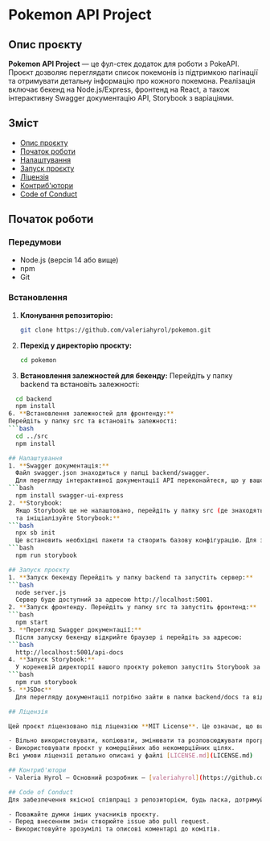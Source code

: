 # Pokemon API Project

## Опис проєкту
**Pokemon API Project** — це фул-стек додаток для роботи з PokeAPI. Проєкт дозволяє переглядати список покемонів із підтримкою пагінації та отримувати детальну інформацію про кожного покемона. Реалізація включає бекенд на Node.js/Express, фронтенд на React, а також інтерактивну Swagger документацію API, Storybook з варіаціями.

## Зміст
- [Опис проєкту](#опис-проєкту)
- [Початок роботи](#початок-роботи)
- [Налаштування](#налаштування)
- [Запуск проєкту](#запуск-проєкту)
- [Ліцензія](#ліцензія)
- [Контриб'ютори](#контрибютори)
- [Code of Conduct](#code-of-conduct)

## Початок роботи

### Передумови
- Node.js (версія 14 або вище)
- npm
- Git

### Встановлення

1. **Клонування репозиторію:**
   ```bash
   git clone https://github.com/valeriahyrol/pokemon.git

2. **Перехід у директорію проєкту:**
   ```bash
   cd pokemon
4. **Встановлення залежностей для бекенду:**
Перейдіть у папку backend та встановіть залежності:
 ```bash
   cd backend
   npm install
6. **Встановлення залежностей для фронтенду:**
Перейдіть у папку src та встановіть залежності:
 ```bash
   cd ../src
   npm install

## Налаштування
1. **Swagger документація:**
   Файл swagger.json знаходиться у папці backend/swagger.
   Для перегляду інтерактивної документації API переконайтеся, що у вашому бекенді встановлено пакет swagger-ui-express:
 ```bash
   npm install swagger-ui-express
2. **Storybook:
   Якщо Storybook ще не налаштовано, перейдіть у папку src (де знаходяться React-компоненти)
   та ініціалізуйте Storybook:**
 ```bash
   npx sb init
   Це встановить необхідні пакети та створить базову конфігурацію. Для запуску Storybook використовуйте:
 ```bash
   npm run storybook

## Запуск проєкту
1. **Запуск бекенду Перейдіть у папку backend та запустіть сервер:**
 ```bash
   node server.js
   Сервер буде доступний за адресою http://localhost:5001.
2. **Запуск фронтенду. Перейдіть у папку src та запустіть фронтенд:**
 ```bash
   npm start
3. **Перегляд Swagger документації:**
   Після запуску бекенду відкрийте браузер і перейдіть за адресою:
 ```bash
   http://localhost:5001/api-docs
4. **Запуск Storybook:**
   У кореневій директорії вашого проєкту pokemon запустіть Storybook за допомогою:
 ```bash
   npm run storybook
5. **JSDoc**
   Для перегляду документації потрібно зайти в папки backend/docs та відкрити index.html

## Ліцензія

Цей проєкт ліцензовано під ліцензією **MIT License**. Це означає, що ви маєте право:

- Вільно використовувати, копіювати, змінювати та розповсюджувати програмне забезпечення.
- Використовувати проєкт у комерційних або некомерційних цілях.
Всі умови ліцензії детально описані у файлі [LICENSE.md](LICENSE.md)

## Контриб'ютори
- Valeria Hyrol – Основний розробник – [valeriahyrol](https://github.com/valeriahyrol)

## Code of Conduct
Для забезпечення якісної співпраці з репозиторієм, будь ласка, дотримуйтесь наступних правил:

- Поважайте думки інших учасників проєкту.
- Перед внесенням змін створюйте issue або pull request.
- Використовуйте зрозумілі та описові коментарі до комітів.

